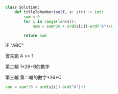 

```python
class Solution:
    def titleToNumber(self, s: str) -> int:
        sum = 0
        for i in range(len(s)):
            sum = sum*26 + ord(s[i])-ord("A")+1
            
        return sum
```

IF "ABC"

會先跑  A >> 1

第二輪 1*26+B的數字

第三輪 第二輪的數字*26+C

```python
sum = sum*26 + ord(s[i])-ord("A")+1
```



